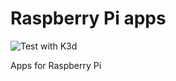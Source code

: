 # Raspberry Pi apps

![Test with K3d](https://github.com/J0hn-B/raspberry_pi_app/workflows/Test%20with%20K3d/badge.svg)

Apps for Raspberry Pi
